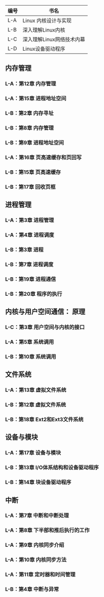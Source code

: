 | 编号   | 书名              |
| ---- | --------------- |
| L-A  | Linux 内核设计与实现   |
| L-B  | 深入理解Linux内核     |
| L-C  | 深入理解Linux网络技术内幕 |
| L-D  | Linux设备驱动程序     |

## 内存管理

### L-A：第12章 内存管理

### L-A：第15章 进程地址空间

### L-B：第2章 内存寻址

### L-B：第8章 内存管理

### L-B：第9章 进程地址空间

### L-A：第16章 页高速缓存和页回写

### L-B：第15章 页高速缓存

### L-B：第17章 回收页框

## 进程管理

### L-A：第3章	进程管理

### L-A：第4章	进程调度

### L-B：第3章	进程

### L-B：第7章	进程调度

### L-B：第19章	进程通信

### L-B：第20章	程序的执行

## 内核与用户空间通信： 原理

### L-C：第3章	用户空间与内核的接口

### L-A：第5章	系统调用

### L-B：第10章	系统调用

## 文件系统

### L-A：第13章	虚拟文件系统

### L-B：第12章	虚拟文件系统

### L-B：第18章	Ext2和Ext3文件系统

## 设备与模块

### L-A：第17章	设备与模块

### L-B：第13章	I/O体系结构和设备驱动程序

### L-B：第14章	块设备驱动程序

## 中断

### L-A：第7章	中断和中断处理

### L-A：第8章	下半部和推后执行的工作

### L-A：第9章	内核同步介绍

### L-A：第10章	内核同步方法

### L-A：第11章	定时器和时间管理

### L-B：第4章	中断与异常